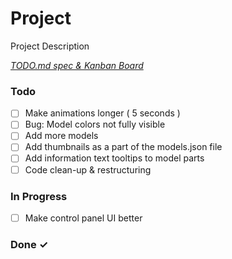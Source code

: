 # Project

Project Description

<em>[TODO.md spec & Kanban Board](https://bit.ly/3fCwKfM)</em>

### Todo

- [ ] Make animations longer ( 5 seconds )  
- [ ] Bug: Model colors not fully visible  
- [ ] Add more models  
- [ ] Add thumbnails as a part of the models.json file  
- [ ] Add information text tooltips to model parts  
- [ ] Code clean-up & restructuring  

### In Progress

- [ ] Make control panel UI better

### Done ✓


